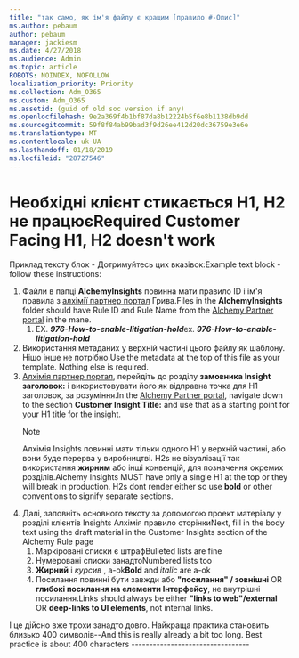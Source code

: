 ```yaml
---
title: "так само, як ім'я файлу є кращим [правило #-Опис]"
ms.author: pebaum
author: pebaum
manager: jackiesm
ms.date: 4/27/2018
ms.audience: Admin
ms.topic: article
ROBOTS: NOINDEX, NOFOLLOW
localization_priority: Priority
ms.collection: Adm_O365
ms.custom: Adm_O365
ms.assetid: (guid of old soc version if any)
ms.openlocfilehash: 9e2a369f4b1bf87da8b12224b5f6e8b1138db9dd
ms.sourcegitcommit: 59f8f84ab99bad3f9d26ee412d20dc36759e3e6e
ms.translationtype: MT
ms.contentlocale: uk-UA
ms.lasthandoff: 01/18/2019
ms.locfileid: "28727546"
---
```

# <a name="required-customer-facing-h1-h2-doesnt-work"></a><span data-ttu-id="804a5-102">Необхідні клієнт стикається H1, H2 не працює</span><span class="sxs-lookup"><span data-stu-id="804a5-102">Required Customer Facing H1, H2 doesn't work</span></span>
<span data-ttu-id="804a5-103">Приклад тексту блок - Дотримуйтесь цих вказівок:</span><span class="sxs-lookup"><span data-stu-id="804a5-103">Example text block - follow these instructions:</span></span>

1. <span data-ttu-id="804a5-104">Файли в папці **AlchemyInsights** повинна мати правило ID і ім'я правила з [алхімії партнер портал](https://alchemyportal.azurewebsites.net) Грива.</span><span class="sxs-lookup"><span data-stu-id="804a5-104">Files in the **AlchemyInsights** folder should have Rule ID and Rule Name from the [Alchemy Partner portal](https://alchemyportal.azurewebsites.net) in the mane.</span></span>
    1. <span data-ttu-id="804a5-p101">EX. ***976-How-to-enable-litigation-hold***</span><span class="sxs-lookup"><span data-stu-id="804a5-p101">ex. ***976-How-to-enable-litigation-hold***</span></span>
1. <span data-ttu-id="804a5-p102">Використання метаданих у верхній частині цього файлу як шаблону. Ніщо інше не потрібно.</span><span class="sxs-lookup"><span data-stu-id="804a5-p102">Use the metadata at the top of this file as your template. Nothing else is required.</span></span>
1. <span data-ttu-id="804a5-109">[Алхімія партнер портал](https://alchemyportal.azurewebsites.net), перейдіть до розділу **замовника Insight заголовок:** і використовувати його як відправна точка для H1 заголовок, за розуміння.</span><span class="sxs-lookup"><span data-stu-id="804a5-109">In the [Alchemy Partner portal](https://alchemyportal.azurewebsites.net), navigate down to the section **Customer Insight Title:** and use that as a starting point for your H1 title for the insight.</span></span> 
    > [!NOTE]
    > <span data-ttu-id="804a5-p103">Алхімія Insights повинні мати тільки одного H1 у верхній частині, або вони буде перерва у виробництві. H2s не візуалізації так використання **жирним** або інші конвенцій, для позначення окремих розділів.</span><span class="sxs-lookup"><span data-stu-id="804a5-p103">Alchemy Insights MUST have only a single H1 at the top or they will break in production. H2s dont render either so use **bold** or other conventions to signify separate sections.</span></span>
1. <span data-ttu-id="804a5-112">Далі, заповніть основного тексту за допомогою проект матеріалу у розділі клієнтів Insights Алхімія правило сторінки</span><span class="sxs-lookup"><span data-stu-id="804a5-112">Next, fill in the body text using the draft material in the Customer Insights section of the Alchemy Rule page</span></span>
    1. <span data-ttu-id="804a5-113">Маркіровані списки є штраф</span><span class="sxs-lookup"><span data-stu-id="804a5-113">Bulleted lists are fine</span></span>
    1. <span data-ttu-id="804a5-114">Нумеровані списки занадто</span><span class="sxs-lookup"><span data-stu-id="804a5-114">Numbered lists too</span></span>
    1. <span data-ttu-id="804a5-115">**Жирний** і *курсив* , a-ok</span><span class="sxs-lookup"><span data-stu-id="804a5-115">**Bold** and *italic* are a-ok</span></span>
    1. <span data-ttu-id="804a5-116">Посилання повинні бути завжди або **"посилання" / зовнішні** OR **глибокі посилання на елементи Інтерфейсу**, не внутрішні посилання.</span><span class="sxs-lookup"><span data-stu-id="804a5-116">Links should always be either **"links to web"/external** OR **deep-links to UI elements**, not internal links.</span></span>

<span data-ttu-id="804a5-p104">І це дійсно вже трохи занадто довго. Найкраща практика становить близько 400 символів--</span><span class="sxs-lookup"><span data-stu-id="804a5-p104">And this is really already a bit too long. Best practice is about 400 characters ---------------------------------</span></span>